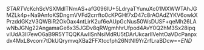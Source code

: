 $START$VcKchScVSXMdlTNmAS+afG096lU+5LdryaTYunuXc01MXWWTAhJGMZLk4p+Na9AnfoKSDngmVVFd2crrfto0cKPGHf7xD47c8rAOAdZYKV6owkXPrzddGKzV3QWBiR2OkOax4ntLirK2uf6eAUpGcNus50WsDUSF+qeMh26LAwNbJGNg22AngamaGe6x35JGDv8qRWgmhhrUfpod4AvY0Q2hM3Sx28ipqvIUdA3II7ewO6aB9R5YTQQKAwIlSnNsiMdRU5tDArUkcarIlVehtOaVDcPanpxdx4MxL8vcorr7tDkUQrymvqXBa2FFXtccfph26NtNI9YrZrfLraBDcw==$END$